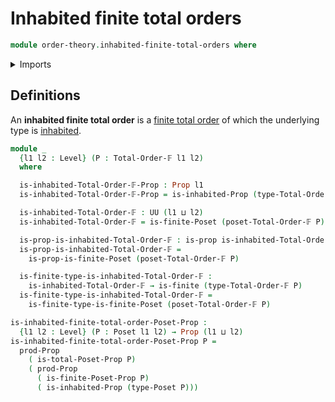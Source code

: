 # Inhabited finite total orders

```agda
module order-theory.inhabited-finite-total-orders where
```

<details><summary>Imports</summary>

```agda
open import foundation.decidable-types
open import foundation.dependent-pair-types
open import foundation.function-types
open import foundation.inhabited-types
open import foundation.propositions
open import foundation.universe-levels

open import order-theory.finite-posets
open import order-theory.finite-preorders
open import order-theory.finite-total-orders
open import order-theory.posets
open import order-theory.total-orders

open import univalent-combinatorics.finite-types
```

</details>

## Definitions

An **inhabited finite total order** is a
[finite total order](order-theory.finite-total-orders.md) of which the
underlying type is [inhabited](foundation.inhabited-types.md).

```agda
module _
  {l1 l2 : Level} (P : Total-Order-𝔽 l1 l2)
  where

  is-inhabited-Total-Order-𝔽-Prop : Prop l1
  is-inhabited-Total-Order-𝔽-Prop = is-inhabited-Prop (type-Total-Order-𝔽 P)

  is-inhabited-Total-Order-𝔽 : UU (l1 ⊔ l2)
  is-inhabited-Total-Order-𝔽 = is-finite-Poset (poset-Total-Order-𝔽 P)

  is-prop-is-inhabited-Total-Order-𝔽 : is-prop is-inhabited-Total-Order-𝔽
  is-prop-is-inhabited-Total-Order-𝔽 =
    is-prop-is-finite-Poset (poset-Total-Order-𝔽 P)

  is-finite-type-is-inhabited-Total-Order-𝔽 :
    is-inhabited-Total-Order-𝔽 → is-finite (type-Total-Order-𝔽 P)
  is-finite-type-is-inhabited-Total-Order-𝔽 =
    is-finite-type-is-finite-Poset (poset-Total-Order-𝔽 P)

is-inhabited-finite-total-order-Poset-Prop :
  {l1 l2 : Level} (P : Poset l1 l2) → Prop (l1 ⊔ l2)
is-inhabited-finite-total-order-Poset-Prop P =
  prod-Prop
    ( is-total-Poset-Prop P)
    ( prod-Prop
      ( is-finite-Poset-Prop P)
      ( is-inhabited-Prop (type-Poset P)))
```
